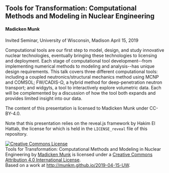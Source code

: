 ## Tools for Transformation: Computational Methods and Modeling in Nuclear Engineering
#### Madicken Munk

Invited Seminar, University of Wisconsin, Madison
April 15, 2019

Computational tools are our first step to model, design, and study innovative nuclear 
technologies, eventually bringing these technologies to licensing and deployment. 
Each stage of computational tool development--from implementing numerical methods 
to modeling and analysis--has unique design requirements. This talk covers three different 
computational tools: including a coupled neutronics/structural mechanics method 
using MCNP and COMSOL; FW/CADIS-Ω, a hybrid method for deep-penetration neutron 
transport; and widgyts, a tool to interactively explore volumetric data. 
Each will be complemented by a discussion of how the tool both expands and 
provides limited insight into our data. 

The content of this presentation is licensed to Madicken Munk under CC-BY-4.0.

Note that this presentation relies on the reveal.js framework by Hakim El
Hattab, the license for which is held in the `LICENSE_reveal` file of this
repository. 

<a rel="license" href="http://creativecommons.org/licenses/by/4.0/"><img alt="Creative Commons License" style="border-width:0" src="https://i.creativecommons.org/l/by/4.0/88x31.png" /></a><br /><span xmlns:dct="http://purl.org/dc/terms/" property="dct:title">Tools for Transformation: Computational Methods and Modeling in Nuclear Engineering</span> by <a xmlns:cc="http://creativecommons.org/ns#" href="http://munkm.github.io" property="cc:attributionName" rel="cc:attributionURL">Madicken Munk</a> is licensed under a <a rel="license" href="http://creativecommons.org/licenses/by/4.0/">Creative Commons Attribution 4.0 International License</a>.<br />Based on a work at <a xmlns:dct="http://purl.org/dc/terms/" href="http://munkm.github.io/2019-04-15-UW" rel="dct:source">http://munkm.github.io/2019-04-15-UW</a>.
